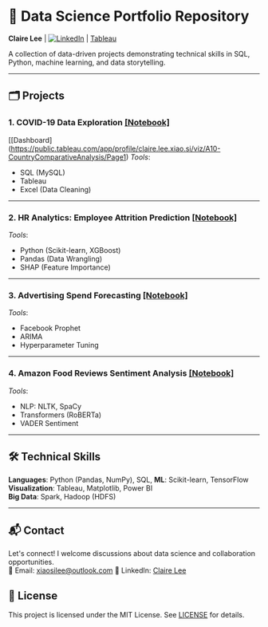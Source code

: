 # 📁 Data Science Portfolio Repository

**Claire Lee** | [![LinkedIn](https://img.shields.io/badge/LinkedIn-Profile-blue)](https://www.linkedin.com/in/claireleexs)
 | [Tableau](https://public.tableau.com/app/profile/claire.lee.xiao.si/viz/A10-CountryComparativeAnalysis/Page1)


A collection of data-driven projects demonstrating technical skills in SQL, Python, machine learning, and data storytelling.

---

## 🗂 Projects

### 1. **COVID-19 Data Exploration** [\[Notebook\]](https://github.com/claireleexs/PortfolioProjects/blob/main/Covid_19_SQL_Scripts.sql)
 [\[Dashboard\](https://public.tableau.com/app/profile/claire.lee.xiao.si/viz/A10-CountryComparativeAnalysis/Page1)
*Tools*: 
- SQL (MySQL) 
- Tableau 
- Excel (Data Cleaning)

---

### 2. **HR Analytics: Employee Attrition Prediction** [\[Notebook\]](https://github.com/claireleexs/PortfolioProjects/blob/main/HR_Analytics.ipynb)
*Tools*: 
- Python (Scikit-learn, XGBoost)
- Pandas (Data Wrangling)
- SHAP (Feature Importance)

---

### 3. **Advertising Spend Forecasting** [\[Notebook\]](https://github.com/claireleexs/PortfolioProjects/blob/main/Ads_Spent_Forecasting.ipynb)
*Tools*:
- Facebook Prophet
- ARIMA
- Hyperparameter Tuning

---

### 4. **Amazon Food Reviews Sentiment Analysis** [\[Notebook\]](https://github.com/claireleexs/PortfolioProjects/blob/main/Sentiment_Analysis_on_Amazon_Fine_Food_Reviews.ipynb)
*Tools*:
- NLP: NLTK, SpaCy
- Transformers (RoBERTa)
- VADER Sentiment


---

## 🛠 Technical Skills
**Languages**: Python (Pandas, NumPy), SQL, 
**ML**: Scikit-learn, TensorFlow
**Visualization**: Tableau, Matplotlib, Power BI  
**Big Data**: Spark, Hadoop (HDFS)  

---

## 📬 Contact
Let's connect! I welcome discussions about data science and collaboration opportunities.  
📧 Email: xiaosilee@outlook.com
💼 LinkedIn: [Claire Lee](www.linkedin.com/in/claireleexs)  

## 📜 License
This project is licensed under the MIT License. See [LICENSE](/LICENSE) for details.
